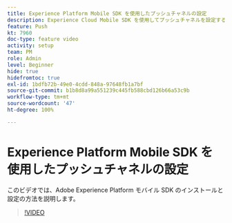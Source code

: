 ```yaml
---
title: Experience Platform Mobile SDK を使用したプッシュチャネルの設定
description: Experience Cloud Mobile SDK を使用してプッシュチャネルを設定する方法を説明します。
feature: Push
kt: 7960
doc-type: feature video
activity: setup
team: PM
role: Admin
level: Beginner
hide: true
hidefromtoc: true
exl-id: 1bdfb72b-49e0-4cdd-848a-97648fb1a7bf
source-git-commit: b1b8d8a99a551239c445fb588cbd126b66a53c9b
workflow-type: tm+mt
source-wordcount: '47'
ht-degree: 100%

---
```



# Experience Platform Mobile SDK を使用したプッシュチャネルの設定

このビデオでは、Adobe Experience Platform モバイル SDK のインストールと設定の方法を説明します。

>[!VIDEO](https://video.tv.adobe.com/v/27699?quality=12&learn=on)
